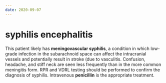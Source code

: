 ```yaml
---
date: 2020-09-07
---
```


# syphilis encephalitis

This patient likely has **meningovascular syphilis**, a condition in which low-grade infection in the subarachnoid space can affect the intracranial vessels and potentially result in stroke (due to vasculitis.  Confusion, headache, and stiff neck are seen less frequently than in the more common meningitis form. RPR and VDRL testing should be performed to confirm the diagnosis of syphilis.  Intravenous **penicillin** is the appropriate treatment.
